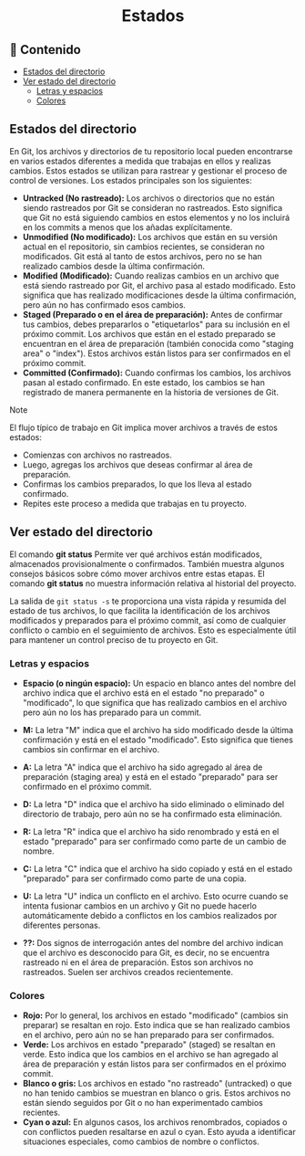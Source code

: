 <h1 align="center">Estados</h1>

<h2>📑 Contenido</h2>

- [Estados del directorio](#estados-del-directorio)
- [Ver estado del directorio](#ver-estado-del-directorio)
  - [Letras y espacios](#letras-y-espacios)
  - [Colores](#colores)

## Estados del directorio

En Git, los archivos y directorios de tu repositorio local pueden encontrarse en varios estados diferentes a medida que trabajas en ellos y realizas cambios. Estos estados se utilizan para rastrear y gestionar el proceso de control de versiones. Los estados principales son los siguientes:

- **Untracked (No rastreado):** Los archivos o directorios que no están siendo rastreados por Git se consideran no rastreados. Esto significa que Git no está siguiendo cambios en estos elementos y no los incluirá en los commits a menos que los añadas explícitamente.
- **Unmodified (No modificado):** Los archivos que están en su versión actual en el repositorio, sin cambios recientes, se consideran no modificados. Git está al tanto de estos archivos, pero no se han realizado cambios desde la última confirmación.
- **Modified (Modificado):** Cuando realizas cambios en un archivo que está siendo rastreado por Git, el archivo pasa al estado modificado. Esto significa que has realizado modificaciones desde la última confirmación, pero aún no has confirmado esos cambios.
- **Staged (Preparado o en el área de preparación):** Antes de confirmar tus cambios, debes prepararlos o "etiquetarlos" para su inclusión en el próximo commit. Los archivos que están en el estado preparado se encuentran en el área de preparación (también conocida como "staging area" o "index"). Estos archivos están listos para ser confirmados en el próximo commit.
- **Committed (Confirmado):** Cuando confirmas los cambios, los archivos pasan al estado confirmado. En este estado, los cambios se han registrado de manera permanente en la historia de versiones de Git.

> [!NOTE]
>
> El flujo típico de trabajo en Git implica mover archivos a través de estos estados:
>
> - Comienzas con archivos no rastreados.
> - Luego, agregas los archivos que deseas confirmar al área de preparación.
> - Confirmas los cambios preparados, lo que los lleva al estado confirmado.
> - Repites este proceso a medida que trabajas en tu proyecto.

## Ver estado del directorio

El comando **git status** Permite ver qué archivos están modificados, almacenados provisionalmente o confirmados. También muestra algunos consejos básicos sobre cómo mover archivos entre estas etapas. El comando **git status** no muestra información relativa al historial del proyecto.

La salida de `git status -s` te proporciona una vista rápida y resumida del estado de tus archivos, lo que facilita la identificación de los archivos modificados y preparados para el próximo commit, así como de cualquier conflicto o cambio en el seguimiento de archivos. Esto es especialmente útil para mantener un control preciso de tu proyecto en Git.

### Letras y espacios

- **Espacio (o ningún espacio):** Un espacio en blanco antes del nombre del archivo indica que el archivo está en el estado "no preparado" o "modificado", lo que significa que has realizado cambios en el archivo pero aún no los has preparado para un commit.

- **M:** La letra "M" indica que el archivo ha sido modificado desde la última confirmación y está en el estado "modificado". Esto significa que tienes cambios sin confirmar en el archivo.

- **A:** La letra "A" indica que el archivo ha sido agregado al área de preparación (staging area) y está en el estado "preparado" para ser confirmado en el próximo commit.

- **D:** La letra "D" indica que el archivo ha sido eliminado o eliminado del directorio de trabajo, pero aún no se ha confirmado esta eliminación.

- **R:** La letra "R" indica que el archivo ha sido renombrado y está en el estado "preparado" para ser confirmado como parte de un cambio de nombre.

- **C:** La letra "C" indica que el archivo ha sido copiado y está en el estado "preparado" para ser confirmado como parte de una copia.

- **U:** La letra "U" indica un conflicto en el archivo. Esto ocurre cuando se intenta fusionar cambios en un archivo y Git no puede hacerlo automáticamente debido a conflictos en los cambios realizados por diferentes personas.

- **??:** Dos signos de interrogación antes del nombre del archivo indican que el archivo es desconocido para Git, es decir, no se encuentra rastreado ni en el área de preparación. Estos son archivos no rastreados. Suelen ser archivos creados recientemente.

### Colores

- **Rojo:** Por lo general, los archivos en estado "modificado" (cambios sin preparar) se resaltan en rojo. Esto indica que se han realizado cambios en el archivo, pero aún no se han preparado para ser confirmados.
- **Verde:** Los archivos en estado "preparado" (staged) se resaltan en verde. Esto indica que los cambios en el archivo se han agregado al área de preparación y están listos para ser confirmados en el próximo commit.
- **Blanco o gris:** Los archivos en estado "no rastreado" (untracked) o que no han tenido cambios se muestran en blanco o gris. Estos archivos no están siendo seguidos por Git o no han experimentado cambios recientes.
- **Cyan o azul:** En algunos casos, los archivos renombrados, copiados o con conflictos pueden resaltarse en azul o cyan. Esto ayuda a identificar situaciones especiales, como cambios de nombre o conflictos.
